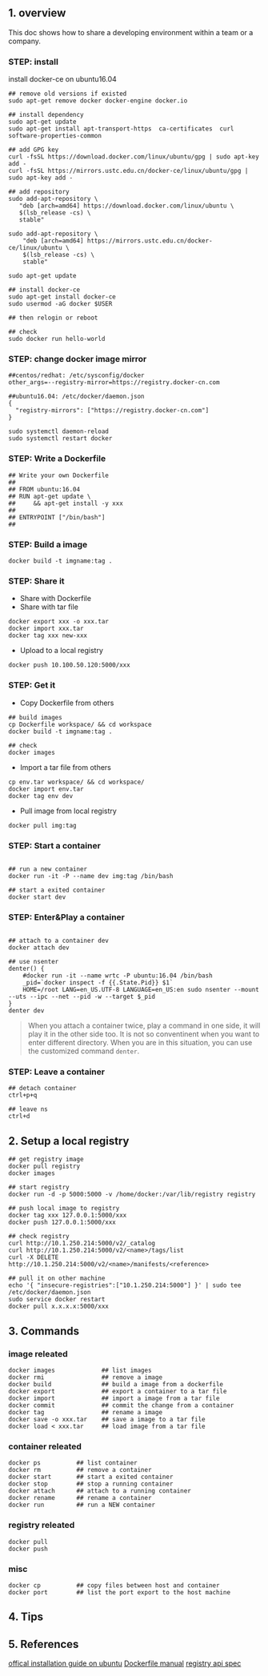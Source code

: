 ## 1. overview

This doc shows how to share a developing environment within a team or a company.

### STEP: install

install docker-ce on ubuntu16.04

```
## remove old versions if existed
sudo apt-get remove docker docker-engine docker.io

## install dependency
sudo apt-get update
sudo apt-get install apt-transport-https  ca-certificates  curl  software-properties-common

## add GPG key
curl -fsSL https://download.docker.com/linux/ubuntu/gpg | sudo apt-key add -
curl -fsSL https://mirrors.ustc.edu.cn/docker-ce/linux/ubuntu/gpg | sudo apt-key add -

## add repository
sudo add-apt-repository \
   "deb [arch=amd64] https://download.docker.com/linux/ubuntu \
   $(lsb_release -cs) \
   stable"

sudo add-apt-repository \
    "deb [arch=amd64] https://mirrors.ustc.edu.cn/docker-ce/linux/ubuntu \
    $(lsb_release -cs) \
    stable"

sudo apt-get update

## install docker-ce
sudo apt-get install docker-ce
sudo usermod -aG docker $USER

## then relogin or reboot

## check
sudo docker run hello-world

```

### STEP: change docker image mirror

```
##centos/redhat: /etc/sysconfig/docker
other_args=--registry-mirror=https://registry.docker-cn.com

##ubuntu16.04: /etc/docker/daemon.json
{
  "registry-mirrors": ["https://registry.docker-cn.com"]
}

sudo systemctl daemon-reload
sudo systemctl restart docker

```

### STEP: Write a Dockerfile

```
## Write your own Dockerfile
##
## FROM ubuntu:16.04
## RUN apt-get update \
##     && apt-get install -y xxx
##
## ENTRYPOINT ["/bin/bash"]
##

```


### STEP: Build a image

```
docker build -t imgname:tag .
```

### STEP: Share it
- Share with Dockerfile
- Share with tar file

```
docker export xxx -o xxx.tar
docker import xxx.tar
docker tag xxx new-xxx
```

- Upload to a local registry

```
docker push 10.100.50.120:5000/xxx
```

### STEP: Get it

- Copy Dockerfile from others

```
## build images
cp Dockerfile workspace/ && cd workspace
docker build -t imgname:tag .

## check
docker images

```

- Import a tar file from others

```
cp env.tar workspace/ && cd workspace/
docker import env.tar
docker tag env dev
```

- Pull image from local registry

```
docker pull img:tag
```

### STEP: Start a container

```shell

## run a new container
docker run -it -P --name dev img:tag /bin/bash

## start a exited container
docker start dev

```

### STEP: Enter&Play a container

```shell

## attach to a container dev
docker attach dev

## use nsenter
denter() {
    #docker run -it --name wrtc -P ubuntu:16.04 /bin/bash
    _pid=`docker inspect -f {{.State.Pid}} $1`
    HOME=/root LANG=en_US.UTF-8 LANGUAGE=en_US:en sudo nsenter --mount --uts --ipc --net --pid -w --target $_pid
}
denter dev
```

> When you attach a container twice, play a command in one side, it will play it in the other side too. It is not so conventinent when you want to enter different directory. When you are in this situation, you can use the customized command `denter`.


### STEP: Leave a container

```shell
## detach container
ctrl+p+q

## leave ns
ctrl+d

```

## 2. Setup a local registry

```shell
## get registry image
docker pull registry
docker images

## start registry
docker run -d -p 5000:5000 -v /home/docker:/var/lib/registry registry

## push local image to registry
docker tag xxx 127.0.0.1:5000/xxx
docker push 127.0.0.1:5000/xxx

## check registry
curl http://10.1.250.214:5000/v2/_catalog
curl http://10.1.250.214:5000/v2/<name>/tags/list
curl -X DELETE http://10.1.250.214:5000/v2/<name>/manifests/<reference>

## pull it on other machine
echo '{ "insecure-registries":["10.1.250.214:5000"] }' | sudo tee /etc/docker/daemon.json
sudo service docker restart
docker pull x.x.x.x:5000/xxx

```


## 3. Commands

### image releated

```shell
docker images             ## list images
docker rmi                ## remove a image
docker build              ## build a image from a dockerfile
docker export             ## export a container to a tar file
docker import             ## import a image from a tar file
docker commit             ## commit the change from a container
docker tag                ## rename a image
docker save -o xxx.tar    ## save a image to a tar file
docker load < xxx.tar     ## load image from a tar file

```

### container releated

```shell
docker ps          ## list container
docker rm          ## remove a container
docker start       ## start a exited container
docker stop        ## stop a running container
docker attach      ## attach to a running container
docker rename      ## rename a container
docker run         ## run a NEW container
```

### registry releated

```
docker pull
docker push
```

### misc

```shell
docker cp          ## copy files between host and container
docker port        ## list the port export to the host machine
```

## 4. Tips


## 5. References
[offical installation guide on ubuntu](https://docs.docker.com/install/linux/docker-ce/ubuntu/)
[Dockerfile manual](https://docs.docker.com/engine/reference/builder/)
[registry api spec](https://docs.docker.com/registry/spec/api/)